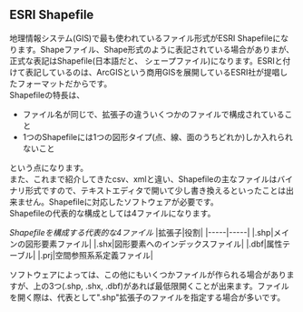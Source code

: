 ﻿## ESRI Shapefile
地理情報システム(GIS)で最も使われているファイル形式がESRI Shapefileになります。Shapeファイル、Shape形式のように表記されている場合がありまが、正式な表記はShapefile(日本語だと、 シェープファイル)になります。ESRIと付けて表記しているのは、ArcGISという商用GISを展開しているESRI社が提唱したフォーマットだからです。  
Shapefileの特長は、

* ファイル名が同じで、拡張子の違ういくつかのファイルで構成されていること
* 1つのShapefileには1つの図形タイプ(点、線、面のうちどれか)しか入れられないこと

という点になります。  
また、これまで紹介してきたcsv、xmlと違い、Shapefileの主なファイルはバイナリ形式ですので、テキストエディタで開いて少し書き換えるといったことは出来ません。Shapefileに対応したソフトウェアが必要です。  
Shapefileの代表的な構成としては4ファイルになります。

*Shapefileを構成する代表的な4ファイル*
|拡張子|役割|
|-----|-----|
|.shp|メインの図形要素ファイル| 
|.shx|図形要素へのインデックスファイル|
|.dbf|属性テーブル|
|.prj|空間参照系系定義ファイル|

ソフトウェアによっては、この他にもいくつかファイルが作られる場合がありますが、上の3つ(.shp, .shx, .dbf)があれば最低限開くことが出来ます。ファイルを開く際は、代表として".shp"拡張子のファイルを指定する場合が多いです。